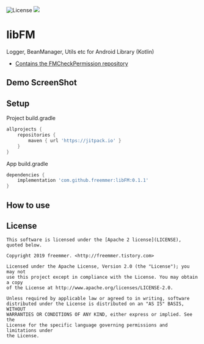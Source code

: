 ![License](https://img.shields.io/badge/License-Apache%202.0-blue.svg)
[![](https://jitpack.io/v/freemmer/libFM.svg)](https://jitpack.io/#freemmer/libFM)

# libFM
Logger, BeanManager, Utils etc for Android Library (Kotlin)
- [Contains the FMCheckPermission repository](https://github.com/freemmer/FMCheckPermission)

## Demo ScreenShot

## Setup
Project build.gradle
```Groovy
allprojects {
    repositories {
        maven { url 'https://jitpack.io' }
    }
}
```

App build.gradle
```Groovy
dependencies {
    implementation 'com.github.freemmer:libFM:0.1.1'
}
```

## How to use

## License 
```code
This software is licensed under the [Apache 2 license](LICENSE), quoted below.

Copyright 2019 freemmer. <http://freemmer.tistory.com>

Licensed under the Apache License, Version 2.0 (the "License"); you may not
use this project except in compliance with the License. You may obtain a copy
of the License at http://www.apache.org/licenses/LICENSE-2.0.

Unless required by applicable law or agreed to in writing, software
distributed under the License is distributed on an "AS IS" BASIS, WITHOUT
WARRANTIES OR CONDITIONS OF ANY KIND, either express or implied. See the
License for the specific language governing permissions and limitations under
the License.
```
